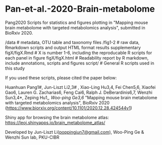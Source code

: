 # Pan-et-al.-2020-Brain-metabolome
Pang2020
Scripts for statistics and figures plotting in "Mapping mouse brain metabolome with targeted metabolomics analysis", submitted in BioRxiv 2020.

/data # metadata, OTU table and taxonomy files
/fig1-2 # raw data, Rmarkdown scripts and output HTML format results
supplementary figX/figX.Rmd # X is number 1-6, including the reproducable R scripts for each panel in figure
figX/figX.html # Readability report by R markdown, include annotations, scripts and figures
script/ # General R scripts used in this study

If you used these scripts, please cited the paper below:

Huanhuan Pang1#, Jun-Liszt Li2,3# ,  Xiao-Ling Hu3,4, Fei Chen5,6, Xiaofei Gao6, Lauren G. Zacharias6, Feng Cai6, Ralph J. DeBerardinis6,7,  Wenzhi Sun3,4*, Zeping Hu1,*, Woo-ping Ge3,6* "Mapping mouse brain metabolome with targeted metabolomics analysis", BioRxiv 2020 
(https://www.biorxiv.org/content/10.1101/2020.12.28.424544v1)


Shiny app for browsing the brain metabolome atlas: https://leoj.shinyapps.io/brain_metabolome_atlas/

Developed by Jun-Liszt Li(poppingjun7@gmail.com), Woo-Ping Ge & Wenzhi Sun lab, PKU-CIBR
